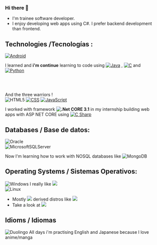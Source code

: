 ### Hi there 👋

- I'm trainee software developer. 
- I enjoy developing web apps using C#. I prefer backend development than frontend.
<!--
**jorgam31/jorgam31** is a ✨ _special_ ✨ repository because its `README.md` (this file) appears on your GitHub profile.

- 🌱 I’m currently learning [![MongoDB](https://img.shields.io/badge/MongoDB-47A248?style=for-the-badge&logo=mongodb&logoColor=white&labelColor=101010)]()

<!--
- 👯 I’m looking to collaborate on ...
- 🤔 I’m looking for help with ...
- 💬 Ask me about ...
- 📫 How to reach me: ...
- 😄 Pronouns: ...
- ⚡ Fun fact: ...
-->
## Technologies /Tecnologías :


[![Android](https://img.shields.io/badge/Android-3DDC84?style=for-the-badge&logo=android&logoColor=white&labelColor=101010)]()
</br>

I learned and **i'm continue** learning to code using 
[![Java](https://img.shields.io/badge/Java-007396?style=for-the-badge&logo=java&logoColor=white&labelColor=101010)]()
,
[![C](https://img.shields.io/badge/C-A8B9CC.svg?style=for-the-badge&logo=C&logoColor=black)]()
and
[![Python](https://img.shields.io/badge/Python-yellow?style=for-the-badge&logo=python&logoColor=white&labelColor=101010)]()</br>

</br>
</br>

And the three warriors ! <br/>
![HTML5](https://img.shields.io/badge/HTML5-E34F26.svg?style=for-the-badge&logo=HTML5&logoColor=white)
[![CSS](https://img.shields.io/badge/CSS3-1572B6.svg?style=for-the-badge&logo=CSS3&logoColor=white
)]()
[![JavaScript](https://img.shields.io/badge/JavaScript-F7DF1E.svg?style=for-the-badge&logo=JavaScript&logoColor=black
)]()


I worked with framework **![.Net](https://img.shields.io/badge/.NET-5C2D91?style=for-the-badge&logo=.net&logoColor=white) CORE 3.1**  in my internship building web apps with ASP NET CORE using [![C Sharp](https://img.shields.io/badge/C%20Sharp-239120.svg?style=for-the-badge&logo=C-Sharp&logoColor=white)]()



##  Databases / Base de datos:

![Oracle](https://img.shields.io/badge/Oracle-F80000?style=for-the-badge&logo=oracle&logoColor=white)
</br>
![MicrosoftSQLServer](https://img.shields.io/badge/Microsoft%20SQL%20Sever-CC2927?style=for-the-badge&logo=microsoft%20sql%20server&logoColor=white)

Now I'm learning how to work with NOSQL databases like ![MongoDB](https://img.shields.io/badge/MongoDB-%234ea94b.svg?style=for-the-badge&logo=mongodb&logoColor=white) 
## Operating Systems / Sistemas Operativos: 
![Windows](https://img.shields.io/badge/Windows-0078D6?style=for-the-badge&logo=windows&logoColor=white) I really like ![](https://img.shields.io/badge/windows%20terminal-4D4D4D?style=for-the-badge&logo=windows%20terminal&logoColor=white)
<br/>
![Linux](https://img.shields.io/badge/Linux-FCC624?style=for-the-badge&logo=linux&logoColor=black) <br/>
  - Mostly ![](https://img.shields.io/badge/Debian-A81D33?style=for-the-badge&logo=debian&logoColor=white) derived distros like ![](https://img.shields.io/badge/Ubuntu-E95420?style=for-the-badge&logo=ubuntu&logoColor=white)
  - Take a look at ![](https://img.shields.io/badge/Fedora-51A2DA.svg?style=for-the-badge&logo=Fedora&logoColor=white)


## Idioms / Idiomas
![Duolingo](https://img.shields.io/badge/Duolingo-%234DC730.svg?style=for-the-badge&logo=Duolingo&logoColor=white) All days i'm practising English and Japanese because I love anime/manga 

